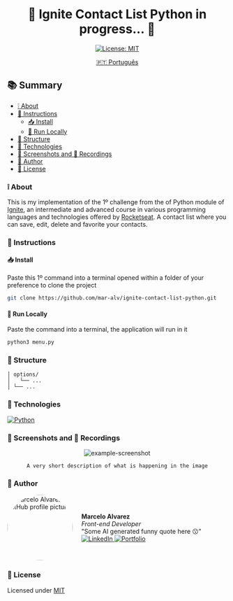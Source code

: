 # 



<h1 align='center'>🚧 Ignite Contact List Python in progress... 🚧</h1>

<div align='center'>

  [![License: MIT](https://img.shields.io/badge/License-MIT-brightgreen.svg)](https://opensource.org/licenses/MIT)

  [🇵🇹 Português](./docs/README-pt.md)

</div>

## 📚 Summary
- [❕ About](#about)
- [📖 Instructions](#instructions)
	- [📥 Install](#install)
	- [🚀 Run Locally](#locally)
- [📂 Structure](#structure)
- [🧰 Technologies](#technologies)
- [📸 Screenshots and 🎥 Recordings](#screenshots-prints)
- [👤 Author](#author)
- [📄 License](#license)

### <a id='about' style='text-decoration: none; color: inherit;'>❕ About</a>
This is my implementation of the 1º challenge from the of Python module of [Ignite](https://app.rocketseat.com.br/journey/python/contents), an intermediate and advanced course in various programming languages and technologies offered by [Rocketseat](https://www.rocketseat.com.br/). A contact list where you can save, edit, delete and favorite your contacts.

### <a id='instructions' style='text-decoration: none; color: inherit;'>📖 Instructions</a>
#### <a id='instalar' style='text-decoration: none; color: inherit;'>📥 Install</a>
Paste this 1º command into a terminal opened within a folder of your preference to clone the project
```sh
git clone https://github.com/mar-alv/ignite-contact-list-python.git
```

#### <a id='locally' style='text-decoration: none; color: inherit;'>🚀 Run Locally</a>
Paste the command into a terminal, the application will run in it
```sh
python3 menu.py
```

### <a id='structure' style='text-decoration: none; color: inherit;'>📂 Structure</a>
```
│ options/
│   └── ...
│ └── ...
```

### <a id='technologies' style='text-decoration: none; color: inherit;'>🧰 Technologies</a>
[![Python](https://img.shields.io/badge/Python-3776AB?style=for-the-badge&logo=python&logoColor=white)](https://www.python.org/)

### <a id='screenshots-prints' style='text-decoration: none; color: inherit;'>📸 Screenshots and 🎥 Recordings</a>
<div align='center'>

  ![example-screenshot](https://as2.ftcdn.net/v2/jpg/02/66/72/41/1000_F_266724172_Iy8gdKgMa7XmrhYYxLCxyhx6J7070Pr8.jpg)

	A very short description of what is happening in the image

</div>

### <a id='author' style='text-decoration: none; color: inherit;'>👤 Author</a>
<div style='display: flex; align-items: center;'>
		<img src='https://github.com/mar-alv.png' alt='Marcelo Alvarez GitHub profile picture' style='width: 150px; border-radius: 50%; margin-right: 20px;'>
		<div>
				<strong>Marcelo Alvarez</strong>
				<br>
				<em>Front-end Developer</em><br>
				<span>"Some AI generated funny quote here 😗"</span><br>
				<a href='https://www.linkedin.com/in/mar-alv'>
					<img
						alt='LinkedIn'
						src='https://img.shields.io/badge/LinkedIn-Marcelo%20Alvarez-0077B5?logo=linkedin&logoColor=white'
					/>
				</a>
				<a href='https://mar-alv.github.io/'>
					<img
						alt='Portfolio'
						src='https://img.shields.io/badge/Portfolio-Marcelo%20Alvarez-000?style=flat&logo=portfolio&logoColor=white'
					/>
				</a>
		</div>
</div>

### <a id='license' style='text-decoration: none; color: inherit;'>📄 License</a>
Licensed under [MIT](./LICENSE)
